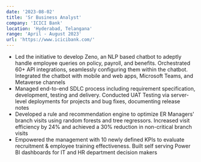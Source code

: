 ```yaml
---
date: '2023-08-02'
title: 'Sr Business Analyst'
company: 'ICICI Bank'
location: 'Hyderabad, Telangana'
range: 'April - August 2023'
url: 'https://www.icicibank.com/'
---
```


- Led the initiative to develop Zeno, an NLP based chatbot to adeptly handle employee queries on policy, payroll, and benefits. Orchestrated 60+ API integrations, seamlessly configuring them within the chatbot. Integrated the chatbot with mobile and web apps, Microsoft Teams, and Metaverse channels
- Managed end-to-end SDLC process including requirement specification, development, testing and delivery. Conducted UAT Testing via server-level deployments for projects and bug fixes, documenting release notes
- Developed a rule and recommendation engine to optimize ER Managers' branch visits using random forests and tree regressors. Increased visit efficiency by 24% and achieved a 30% reduction in non-critical branch visits
- Empowered the management with 10 newly defined KPIs to evaluate recruitment & employee training effectiveness. Built self serving Power BI  dashboards for IT and HR department decision makers

